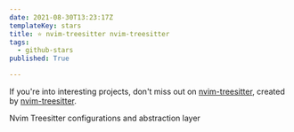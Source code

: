 ```yaml
---
date: 2021-08-30T13:23:17Z
templateKey: stars
title: ⭐ nvim-treesitter nvim-treesitter
tags:
  - github-stars
published: True

---
```


If you're into interesting projects, don't miss out on [nvim-treesitter](https://github.com/nvim-treesitter/nvim-treesitter), created by [nvim-treesitter](https://github.com/nvim-treesitter).

Nvim Treesitter configurations and abstraction layer
